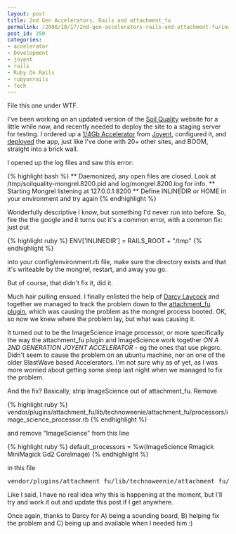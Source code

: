 ```yaml
---
layout: post
title: 2nd Gen Accelerators, Rails and attachment_fu
permalink: /2008/10/17/2nd-gen-accelerators-rails-and-attachment-fu/index.html
post_id: 350
categories: 
- accelerator
- Development
- joyent
- rails
- Ruby On Rails
- rubyonrails
- Tech
---
```


File this one under <span class="caps">WTF</span>.




I've been working on an updated version of the <a href="http://www.soilquality.org.au">Soil Quality</a> website for a little while now, and recently needed to deploy the site to a staging server for testing. I ordered up a <a href="http://www.joyent.com/accelerator/">1/4Gb Accelerator</a> from <a href="http://www.joyent.com">Joyent</a>, configured it, and <a href="http://wiki.joyent.com/accelerators:deploying_rails_apps">deployed</a> the app, just like I've done with 20+ other sites, and <span class="caps">BOOM</span>, straight into a brick wall.




I opened up the log files and saw this error:




{% highlight bash %}
** Daemonized, any open files are closed.  Look at /tmp/soilquality-mongrel.8200.pid and log/mongrel.8200.log for info.
** Starting Mongrel listening at 127.0.0.1:8200
** Define INLINEDIR or HOME in your environment and try again
{% endhighlight %}

Wonderfully descriptive I know, but something I'd never run into before. So, fire the the google and it turns out it's a common error, with a common fix: just put




{% highlight ruby %}
ENV['INLINEDIR'] = RAILS_ROOT + "/tmp"
{% endhighlight %}

into your config/environment.rb file, make sure the directory exists and that it's writeable by the mongrel, restart, and away you go.




But of course, that didn't fix it, did it.




Much hair pulling ensued. I finally enlisted the help of <a href="http://blog.ninjahideout.com/">Darcy Laycock</a> and together we managed to track the problem down to the <a href="http://github.com/technoweenie/attachment_fu/tree/master">attachment_fu plugin</a>, which was causing the problem as the mongrel process booted. OK, so now we knew where the problem lay, but what was causing it.




It turned out to be the ImageScience image processor, or more specifically the way the attachment_fu plugin and ImageScience work together *<span class="caps">ON A 2ND GENERATION JOYENT ACCELERATOR</span>* - eg the ones that use pkgsrc. Didn't seem to cause the problem on an ubuntu machine, nor on one of the older BlastWave based Accelerators. I'm not sure why as of yet, as I was more worried about getting some sleep last night when we managed to fix the problem.




And the fix? Basically, strip ImageScience out of attachment_fu. Remove

{% highlight ruby %}
vendor/plugins/attachment_fu/lib/technoweenie/attachment_fu/processors/image_science_processor.rb
{% endhighlight %}

and remove "ImageScience" from this line

{% highlight ruby %}
default_processors = %w(ImageScience Rmagick MiniMagick Gd2 CoreImage)
{% endhighlight %}

in this file
<pre>vendor/plugins/attachment_fu/lib/technoweenie/attachment_fu/attachment_fu.rb</pre>

Like I said, I have no real idea why this is happening at the moment, but I'll try and work it out and update this post if I get anywhere.




Once again, thanks to Darcy for A) being a sounding board, B) helping fix the problem and C) being up and available when I needed him :)

